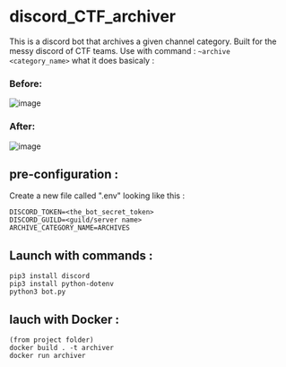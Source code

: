 # discord_CTF_archiver
This is a discord bot that archives a given channel category. Built for the messy discord of CTF teams.
Use with command : ```~archive <category_name>```
what it does basicaly : 
### Before: 
![image](https://user-images.githubusercontent.com/45575007/112208344-8b5a8080-8c18-11eb-8f70-03dbf606af1c.png)

### After: 
![image](https://user-images.githubusercontent.com/45575007/112208490-b0e78a00-8c18-11eb-835b-d4b77bb6fb71.png)


## pre-configuration :
Create a new file called ".env" looking like this :

    DISCORD_TOKEN=<the_bot_secret_token>
    DISCORD_GUILD=<guild/server name>
    ARCHIVE_CATEGORY_NAME=ARCHIVES

## Launch with commands : 
    pip3 install discord
    pip3 install python-dotenv
    python3 bot.py

## lauch with Docker :
    (from project folder)
    docker build . -t archiver
    docker run archiver

